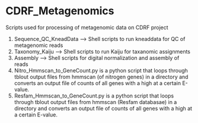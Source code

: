 # CDRF_Metagenomics
Scripts used for processing of metagenomic data on CDRF project
1. Sequence_QC_KneadData --> Shell scripts to run kneaddata for QC of metagenomic reads 
2. Taxonomy_Kaiju --> Shell scripts to run Kaiju for taxanomic assignments
3. Assembly --> Shell scripts for digital normalization and assembly of reads
4. Nitro_Hmmscan_to_GeneCount.py is a python script that loops through tblout output files from hmmscan (of nitrogen genes) in a directory and converts an output file of counts of all genes with a high at a certain E-value. 
5. Resfam_Hmmscan_to_GeneCount.py is a python script that loops through tblout output files from hmmscan (Resfam databasae) in a directory and converts an output file of counts of all genes with a high at a certain E-value. 
